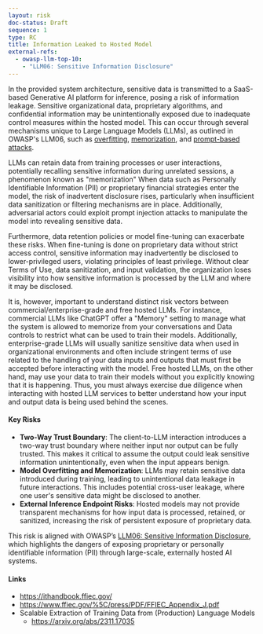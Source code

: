 ```yaml
---
layout: risk
doc-status: Draft
sequence: 1
type: RC
title: Information Leaked to Hosted Model
external-refs:
  - owasp-llm-top-10:
    - "LLM06: Sensitive Information Disclosure"
---
```


In the provided system architecture, sensitive data is transmitted to a SaaS-based Generative AI platform for inference, posing a risk of information leakage. Sensitive organizational data, proprietary algorithms, and confidential information may be unintentionally exposed due to inadequate control measures within the hosted model. This can occur through several mechanisms unique to Large Language Models (LLMs), as outlined in OWASP's LLM06, such as [overfitting](https://aws.amazon.com/what-is/overfitting/), [memorization](https://arxiv.org/pdf/2310.18362), and [prompt-based attacks](https://owasp.org/www-project-llm-prompt-hacking/).

LLMs can retain data from training processes or user interactions, potentially recalling sensitive information during unrelated sessions, a phenomenon known as "memorization" When data such as Personally Identifiable Information (PII) or proprietary financial strategies enter the model, the risk of inadvertent disclosure rises, particularly when insufficient data sanitization or filtering mechanisms are in place. Additionally, adversarial actors could exploit prompt injection attacks to manipulate the model into revealing sensitive data. 

Furthermore, data retention policies or model fine-tuning can exacerbate these risks. When fine-tuning is done on proprietary data without strict access control, sensitive information may inadvertently be disclosed to lower-privileged users, violating principles of least privilege. Without clear Terms of Use, data sanitization, and input validation, the organization loses visibility into how sensitive information is processed by the LLM and where it may be disclosed.

It is, however, important to understand distinct risk vectors between commercial/enterprise-grade and free hosted LLMs. For instance, commercial LLMs like ChatGPT offer a "Memory" setting to manage what the system is allowed to memorize from your conversations and Data controls to restrict what can be used to train their models. Additionally, enterprise-grade LLMs will usually sanitize sensitive data when used in organizational environments and often include stringent terms of use related to the handling of your data inputs and outputs that must first be accepted before interacting with the model. Free hosted LLMs, on the other hand, may use your data to train their models without you explicitly knowing that it is happening. Thus, you must always exercise due diligence when interacting with hosted LLM services to better understand how your input and output data is being used behind the scenes.


#### Key Risks 

- **Two-Way Trust Boundary**: The client-to-LLM interaction introduces a two-way trust boundary where neither input nor output can be fully trusted. This makes it critical to assume the output could leak sensitive information unintentionally, even when the input appears benign.
- **Model Overfitting and Memorization**: LLMs may retain sensitive data introduced during training, leading to unintentional data leakage in future interactions. This includes potential cross-user leakage, where one user's sensitive data might be disclosed to another.
- **External Inference Endpoint Risks**: Hosted models may not provide transparent mechanisms for how input data is processed, retained, or sanitized, increasing the risk of persistent exposure of proprietary data.

This risk is aligned with OWASP’s [LLM06: Sensitive Information Disclosure](https://genai.owasp.org/llmrisk/llm06-sensitive-information-disclosure/), which highlights the dangers of exposing proprietary or personally identifiable information (PII) through large-scale, externally hosted AI systems.


#### Links

- https://ithandbook.ffiec.gov/
- https://www.ffiec.gov/%5C/press/PDF/FFIEC_Appendix_J.pdf
- Scalable Extraction of Training Data from (Production) Language Models
    - https://arxiv.org/abs/2311.17035
